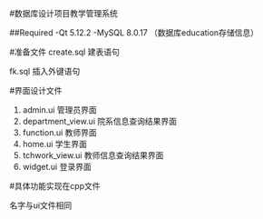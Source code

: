 #数据库设计项目教学管理系统

##Required
-Qt 5.12.2
-MySQL 8.0.17 （数据库education存储信息）

#准备文件
create.sql 建表语句

fk.sql 插入外键语句

#界面设计文件
1. admin.ui  管理员界面
2. department_view.ui 院系信息查询结果界面
3. function.ui 教师界面
4. home.ui 学生界面
5. tchwork_view.ui 教师信息查询结果界面 
6. widget.ui 登录界面

#具体功能实现在cpp文件

名字与ui文件相同




